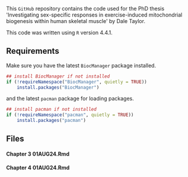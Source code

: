 This `GitHub` repository contains the code used for the PhD thesis 'Investigating sex-specific responses in exercise-induced mitochondrial biogenesis within human skeletal muscle' by Dale Taylor.

This code was written using `R` version 4.4.1.

## Requirements
Make sure you have the latest `BiocManager`
package installed.

``` r
## install BiocManager if not installed
if (!requireNamespace("BiocManager", quietly = TRUE))
    install.packages("BiocManager")
```

and the latest `pacman` package for loading packages.

``` r
## install pacman if not installed
if (!requireNamespace("pacman", quietly = TRUE))
    install.packages("pacman")
```

## Files
#### Chapter 3 01AUG24.Rmd

#### Chapter 4 01AUG24.Rmd
